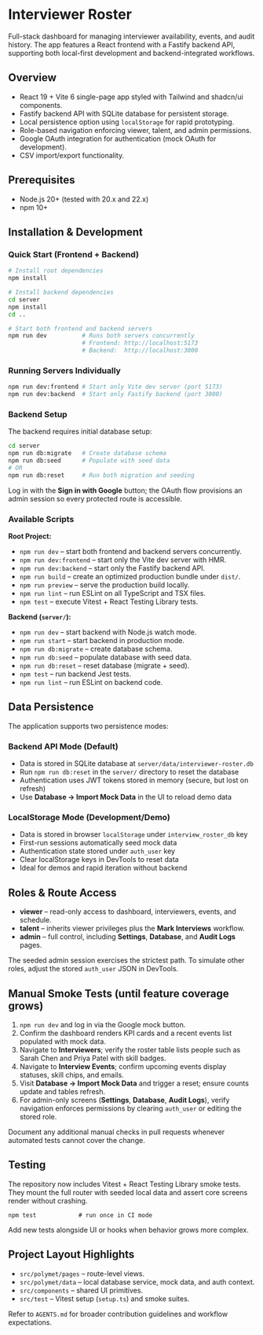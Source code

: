 # Interviewer Roster

Full-stack dashboard for managing interviewer availability, events, and audit history. The app features a React frontend with a Fastify backend API, supporting both local-first development and backend-integrated workflows.

## Overview
- React 19 + Vite 6 single-page app styled with Tailwind and shadcn/ui components.
- Fastify backend API with SQLite database for persistent storage.
- Local persistence option using `localStorage` for rapid prototyping.
- Role-based navigation enforcing viewer, talent, and admin permissions.
- Google OAuth integration for authentication (mock OAuth for development).
- CSV import/export functionality.

## Prerequisites
- Node.js 20+ (tested with 20.x and 22.x)
- npm 10+

## Installation & Development

### Quick Start (Frontend + Backend)
```bash
# Install root dependencies
npm install

# Install backend dependencies
cd server
npm install
cd ..

# Start both frontend and backend servers
npm run dev          # Runs both servers concurrently
                     # Frontend: http://localhost:5173
                     # Backend:  http://localhost:3000
```

### Running Servers Individually
```bash
npm run dev:frontend # Start only Vite dev server (port 5173)
npm run dev:backend  # Start only Fastify backend (port 3000)
```

### Backend Setup
The backend requires initial database setup:

```bash
cd server
npm run db:migrate   # Create database schema
npm run db:seed      # Populate with seed data
# OR
npm run db:reset     # Run both migration and seeding
```

Log in with the **Sign in with Google** button; the OAuth flow provisions an admin session so every protected route is accessible.

### Available Scripts

**Root Project:**
- `npm run dev` – start both frontend and backend servers concurrently.
- `npm run dev:frontend` – start only the Vite dev server with HMR.
- `npm run dev:backend` – start only the Fastify backend API.
- `npm run build` – create an optimized production bundle under `dist/`.
- `npm run preview` – serve the production build locally.
- `npm run lint` – run ESLint on all TypeScript and TSX files.
- `npm test` – execute Vitest + React Testing Library tests.

**Backend (`server/`):**
- `npm run dev` – start backend with Node.js watch mode.
- `npm run start` – start backend in production mode.
- `npm run db:migrate` – create database schema.
- `npm run db:seed` – populate database with seed data.
- `npm run db:reset` – reset database (migrate + seed).
- `npm test` – run backend Jest tests.
- `npm run lint` – run ESLint on backend code.

## Data Persistence

The application supports two persistence modes:

### Backend API Mode (Default)
- Data is stored in SQLite database at `server/data/interviewer-roster.db`
- Run `npm run db:reset` in the `server/` directory to reset the database
- Authentication uses JWT tokens stored in memory (secure, but lost on refresh)
- Use **Database → Import Mock Data** in the UI to reload demo data

### LocalStorage Mode (Development/Demo)
- Data is stored in browser `localStorage` under `interview_roster_db` key
- First-run sessions automatically seed mock data
- Authentication state stored under `auth_user` key
- Clear localStorage keys in DevTools to reset data
- Ideal for demos and rapid iteration without backend

## Roles & Route Access
- **viewer** – read-only access to dashboard, interviewers, events, and schedule.
- **talent** – inherits viewer privileges plus the **Mark Interviews** workflow.
- **admin** – full control, including **Settings**, **Database**, and **Audit Logs** pages.

The seeded admin session exercises the strictest path. To simulate other roles, adjust the stored `auth_user` JSON in DevTools.

## Manual Smoke Tests (until feature coverage grows)
1. `npm run dev` and log in via the Google mock button.
2. Confirm the dashboard renders KPI cards and a recent events list populated with mock data.
3. Navigate to **Interviewers**; verify the roster table lists people such as Sarah Chen and Priya Patel with skill badges.
4. Navigate to **Interview Events**; confirm upcoming events display statuses, skill chips, and emails.
5. Visit **Database → Import Mock Data** and trigger a reset; ensure counts update and tables refresh.
6. For admin-only screens (**Settings**, **Database**, **Audit Logs**), verify navigation enforces permissions by clearing `auth_user` or editing the stored role.

Document any additional manual checks in pull requests whenever automated tests cannot cover the change.

## Testing
The repository now includes Vitest + React Testing Library smoke tests. They mount the full router with seeded local data and assert core screens render without crashing.

```
npm test            # run once in CI mode
```

Add new tests alongside UI or hooks when behavior grows more complex.

## Project Layout Highlights
- `src/polymet/pages` – route-level views.
- `src/polymet/data` – local database service, mock data, and auth context.
- `src/components` – shared UI primitives.
- `src/test` – Vitest setup (`setup.ts`) and smoke suites.

Refer to `AGENTS.md` for broader contribution guidelines and workflow expectations.
